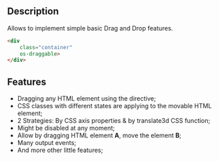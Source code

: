 ## Description

Allows to implement simple basic Drag and Drop features.

```html
<div
    class="container"
    os-draggable>
</div>
```

## Features

- Dragging any HTML element using the directive;
- CSS classes with different states are applying to the movable HTML element;
- 2 Strategies: By CSS axis properties & by translate3d CSS function;
- Might be disabled at any moment;
- Allow by dragging HTML element **A**, move the element **B**;
- Many output events;
- And more other little features;
